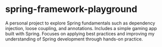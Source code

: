 # spring-framework-playground
A personal project to explore Spring fundamentals such as dependency injection, loose coupling, and annotations. Includes a simple gaming app built with Spring. Focuses on applying best practices and improving my understanding of Spring development through hands-on practice.
